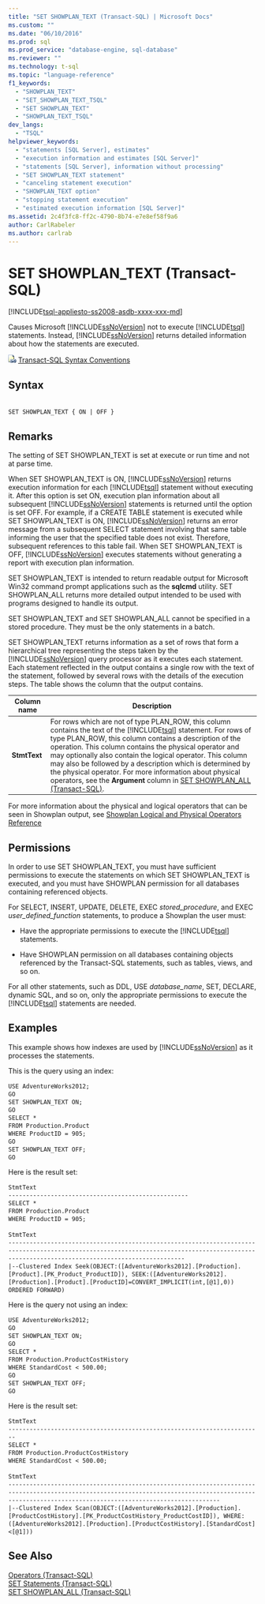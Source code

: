 ```yaml
---
title: "SET SHOWPLAN_TEXT (Transact-SQL) | Microsoft Docs"
ms.custom: ""
ms.date: "06/10/2016"
ms.prod: sql
ms.prod_service: "database-engine, sql-database"
ms.reviewer: ""
ms.technology: t-sql
ms.topic: "language-reference"
f1_keywords: 
  - "SHOWPLAN_TEXT"
  - "SET_SHOWPLAN_TEXT_TSQL"
  - "SET SHOWPLAN_TEXT"
  - "SHOWPLAN_TEXT_TSQL"
dev_langs: 
  - "TSQL"
helpviewer_keywords: 
  - "statements [SQL Server], estimates"
  - "execution information and estimates [SQL Server]"
  - "statements [SQL Server], information without processing"
  - "SET SHOWPLAN_TEXT statement"
  - "canceling statement execution"
  - "SHOWPLAN_TEXT option"
  - "stopping statement execution"
  - "estimated execution information [SQL Server]"
ms.assetid: 2c4f3fc8-ff2c-4790-8b74-e7e8ef58f9a6
author: CarlRabeler
ms.author: carlrab
---
```

# SET SHOWPLAN_TEXT (Transact-SQL)
[!INCLUDE[tsql-appliesto-ss2008-asdb-xxxx-xxx-md](../../includes/tsql-appliesto-ss2008-asdb-xxxx-xxx-md.md)]

  Causes Microsoft [!INCLUDE[ssNoVersion](../../includes/ssnoversion-md.md)] not to execute [!INCLUDE[tsql](../../includes/tsql-md.md)] statements. Instead, [!INCLUDE[ssNoVersion](../../includes/ssnoversion-md.md)] returns detailed information about how the statements are executed.  
  
 ![Topic link icon](../../database-engine/configure-windows/media/topic-link.gif "Topic link icon") [Transact-SQL Syntax Conventions](../../t-sql/language-elements/transact-sql-syntax-conventions-transact-sql.md)  
  
## Syntax  
  
```  
  
SET SHOWPLAN_TEXT { ON | OFF }  
```  
  
## Remarks  
 The setting of SET SHOWPLAN_TEXT is set at execute or run time and not at parse time.  
  
 When SET SHOWPLAN_TEXT is ON, [!INCLUDE[ssNoVersion](../../includes/ssnoversion-md.md)] returns execution information for each [!INCLUDE[tsql](../../includes/tsql-md.md)] statement without executing it. After this option is set ON, execution plan information about all subsequent [!INCLUDE[ssNoVersion](../../includes/ssnoversion-md.md)] statements is returned until the option is set OFF. For example, if a CREATE TABLE statement is executed while SET SHOWPLAN_TEXT is ON, [!INCLUDE[ssNoVersion](../../includes/ssnoversion-md.md)] returns an error message from a subsequent SELECT statement involving that same table informing the user that the specified table does not exist. Therefore, subsequent references to this table fail. When SET SHOWPLAN_TEXT is OFF, [!INCLUDE[ssNoVersion](../../includes/ssnoversion-md.md)] executes statements without generating a report with execution plan information.  
  
 SET SHOWPLAN_TEXT is intended to return readable output for Microsoft Win32 command prompt applications such as the **sqlcmd** utility. SET SHOWPLAN_ALL returns more detailed output intended to be used with programs designed to handle its output.  
  
 SET SHOWPLAN_TEXT and SET SHOWPLAN_ALL cannot be specified in a stored procedure. They must be the only statements in a batch.  
  
 SET SHOWPLAN_TEXT returns information as a set of rows that form a hierarchical tree representing the steps taken by the [!INCLUDE[ssNoVersion](../../includes/ssnoversion-md.md)] query processor as it executes each statement. Each statement reflected in the output contains a single row with the text of the statement, followed by several rows with the details of the execution steps. The table shows the column that the output contains.  
  
|Column name|Description|  
|-----------------|-----------------|  
|**StmtText**|For rows which are not of type PLAN_ROW, this column contains the text of the [!INCLUDE[tsql](../../includes/tsql-md.md)] statement. For rows of type PLAN_ROW, this column contains a description of the operation. This column contains the physical operator and may optionally also contain the logical operator. This column may also be followed by a description which is determined by the physical operator. For more information about physical operators, see the **Argument** column in [SET SHOWPLAN_ALL &#40;Transact-SQL&#41;](../../t-sql/statements/set-showplan-all-transact-sql.md).|  
  
 For more information about the physical and logical operators that can be seen in Showplan output, see [Showplan Logical and Physical Operators Reference](../../relational-databases/showplan-logical-and-physical-operators-reference.md)  
  
## Permissions  
 In order to use SET SHOWPLAN_TEXT, you must have sufficient permissions to execute the statements on which SET SHOWPLAN_TEXT is executed, and you must have SHOWPLAN permission for all databases containing referenced objects.  
  
 For SELECT, INSERT, UPDATE, DELETE, EXEC *stored_procedure*, and EXEC *user_defined_function* statements, to produce a Showplan the user must:  
  
-   Have the appropriate permissions to execute the [!INCLUDE[tsql](../../includes/tsql-md.md)] statements.  
  
-   Have SHOWPLAN permission on all databases containing objects referenced by the Transact-SQL statements, such as tables, views, and so on.  
  
 For all other statements, such as DDL, USE *database_name*, SET, DECLARE, dynamic SQL, and so on, only the appropriate permissions to execute the [!INCLUDE[tsql](../../includes/tsql-md.md)] statements are needed.  
  
## Examples  
 This example shows how indexes are used by [!INCLUDE[ssNoVersion](../../includes/ssnoversion-md.md)] as it processes the statements.  
  
 This is the query using an index:  
  
```  
USE AdventureWorks2012;  
GO  
SET SHOWPLAN_TEXT ON;  
GO  
SELECT *  
FROM Production.Product   
WHERE ProductID = 905;  
GO  
SET SHOWPLAN_TEXT OFF;  
GO  
```  
  
 Here is the result set:  
  
```  
StmtText                                             
---------------------------------------------------  
SELECT *  
FROM Production.Product   
WHERE ProductID = 905;   
  
StmtText                                                                                                                                                                                        
----------------------------------------------------------------------------------------------------------------------------------------------------------------------------------------------  
|--Clustered Index Seek(OBJECT:([AdventureWorks2012].[Production].[Product].[PK_Product_ProductID]), SEEK:([AdventureWorks2012].[Production].[Product].[ProductID]=CONVERT_IMPLICIT(int,[@1],0)) ORDERED FORWARD)   
```  
  
 Here is the query not using an index:  
  
```  
USE AdventureWorks2012;  
GO  
SET SHOWPLAN_TEXT ON;  
GO  
SELECT *  
FROM Production.ProductCostHistory  
WHERE StandardCost < 500.00;  
GO  
SET SHOWPLAN_TEXT OFF;  
GO  
```  
  
 Here is the result set:  
  
```  
StmtText                                                                  
------------------------------------------------------------------------  
SELECT *  
FROM Production.ProductCostHistory  
WHERE StandardCost < 500.00;   
  
StmtText                                                                                                                                                                                                  
--------------------------------------------------------------------------------------------------------------------------------------------------------------------------------------------------------  
|--Clustered Index Scan(OBJECT:([AdventureWorks2012].[Production].[ProductCostHistory].[PK_ProductCostHistory_ProductCostID]), WHERE:([AdventureWorks2012].[Production].[ProductCostHistory].[StandardCost]<[@1]))  
```  
  
## See Also  
 [Operators &#40;Transact-SQL&#41;](../../t-sql/language-elements/operators-transact-sql.md)   
 [SET Statements &#40;Transact-SQL&#41;](../../t-sql/statements/set-statements-transact-sql.md)   
 [SET SHOWPLAN_ALL &#40;Transact-SQL&#41;](../../t-sql/statements/set-showplan-all-transact-sql.md)  
  
  

